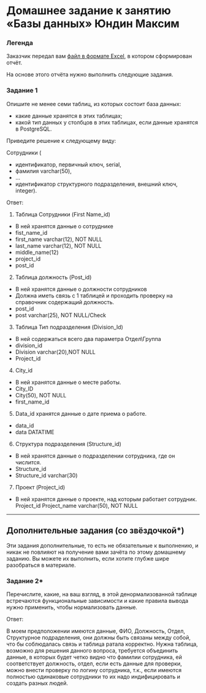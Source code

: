 # Домашнее задание к занятию «Базы данных» Юндин Максим


### Легенда

Заказчик передал вам [файл в формате Excel](https://github.com/netology-code/sdb-homeworks/blob/main/resources/hw-12-1.xlsx), в котором сформирован отчёт. 

На основе этого отчёта нужно выполнить следующие задания.

### Задание 1

Опишите не менее семи таблиц, из которых состоит база данных:

- какие данные хранятся в этих таблицах;
- какой тип данных у столбцов в этих таблицах, если данные хранятся в PostgreSQL.

Приведите решение к следующему виду:

Сотрудники (

- идентификатор, первичный ключ, serial,
- фамилия varchar(50),
- ...
- идентификатор структурного подразделения, внешний ключ, integer).

Ответ: 
1. Таблица Сотрудники (First Name_id)
- В ней хранятся данные о сотруднике
- fist_name_id 
- first_name varchar(12), NOT NULL
- last_name varchar(12), NOT NULL
- middle_name(12)
- project_id 
- post_id

2. Таблица должность (Post_id)
- В ней хранятся данные о должности сотрудников
- Должна иметь связь с 1 таблицей и проходить проверку на справочник содержащий должность. 
- post_id
- post varchar(25), NOT NULL/Check

3. Таблица Тип подразделения (Division_Id) 
- В ней содержаться всего два параметра Отдел\Группа
- division_id 
- Division varchar(20),NOT NULL
- Project_id

4. City_id
- В ней хранятся данные о месте работы.
- City_ID
- City(50), NOT NULL
- first_name_id

5. Data_id хранятся данные о дате приема о работе. 
- data_id
- data DATATIME

6. Структура подразделения (Structure_id)
- В ней хранятся данные о подразделении сотрудника, где он числится. 
- Structure_id 
- Structure_id varchar(30)

7. Проект (Project_id)
- В ней хранятся данные о проекте, над которым работает сотрудник. 
Project_id 
Project_name varchar(50), NOT NULL


---

## Дополнительные задания (со звёздочкой*)
Эти задания дополнительные, то есть не обязательные к выполнению, и никак не повлияют на получение вами зачёта по этому домашнему заданию. Вы можете их выполнить, если хотите глубже шире разобраться в материале.


### Задание 2*

Перечислите, какие, на ваш взгляд, в этой денормализованной таблице встречаются функциональные зависимости и какие правила вывода нужно применить, чтобы нормализовать данные.

Ответ: 

В моем предположении имеются данные, ФИО, Должность, Отдел, Структурное подраделения, они должны быть связаны между собой, что бы соблюдалась связь и таблица ратала корректно. 
Нужна таблица, возможно для решения данного вопроса, требуется объединить данные, в которых будет четко видно что фамилии сотрудника, ей соответствует должность, отдел, если есть данные для проверки, можно внести проверку по логину сотрудника, т.к., если имеются полностью одинаковые сотрудники то их надо индифицировать и создать разных людей. 
